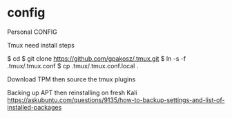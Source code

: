 # config
Personal CONFIG

Tmux need install steps

$ cd
$ git clone https://github.com/gpakosz/.tmux.git
$ ln -s -f .tmux/.tmux.conf
$ cp .tmux/.tmux.conf.local .

Download TPM then source the tmux plugins

Backing up APT then reinstalling on fresh Kali
https://askubuntu.com/questions/9135/how-to-backup-settings-and-list-of-installed-packages
